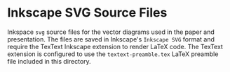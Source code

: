 # Inkscape SVG Source Files
Inkspace `svg` source files for the vector diagrams used in the paper and presentation. The files are saved in Inkscape's `Inkscape SVG` format and require the TexText Inkscape extension to render LaTeX code. The TexText extension is configured to use the `textext-preamble.tex` LaTeX preamble file included in this directory.
